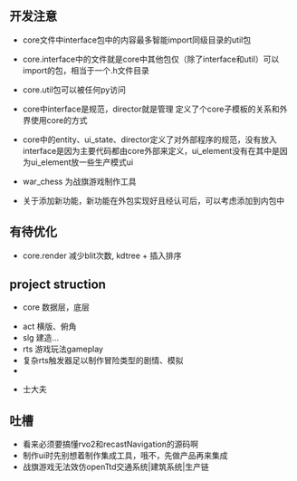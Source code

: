

## 开发注意
- core文件中interface包中的内容最多智能import同级目录的util包
- core.interface中的文件就是core中其他包仅（除了interface和util）可以import的包，相当于一个.h文件目录
- core.util包可以被任何py访问
- core中interface是规范，director就是管理 定义了个core子模板的关系和外界使用core的方式
- core中的entity、ui_state、director定义了对外部程序的规范，没有放入interface是因为主要代码都由core外部来定义，ui_element没有在其中是因为ui_element放一些生产模式ui

- war_chess 为战旗游戏制作工具

- 关于添加新功能，新功能在外包实现好且经认可后，可以考虑添加到内包中

## 有待优化
- core.render 减少blit次数, kdtree + 插入排序

## project struction
- core 数据层，底层

[//]: # (- data_table 逻辑层数据表)

[//]: # (- data_node 逻辑层节点)
- act 横版、俯角
- slg 建造...
- rts 游戏玩法gameplay
- 复杂rts触发器足以制作冒险类型的剧情、模拟
- 
[//]: # (-  强调action)
- 士大夫


## 吐槽
- 看来必须要搞懂rvo2和recastNavigation的源码啊
- 制作ui时先别想着制作集成工具，哦不，先做产品再来集成
- 战旗游戏无法效仿openTtd交通系统|建筑系统|生产链
